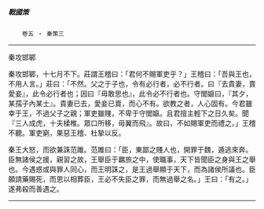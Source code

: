 

##### 戰國策
　　`卷五 ‧ 秦策三`

* * *

秦攻邯鄲

秦攻邯鄲，十七月不下。莊謂王稽曰：「君何不賜軍吏乎？」王稽曰：「吾與王也，不用人言。」莊曰：「不然。父之于子也，令有必行者，必不行者。曰『去貴妻，賣愛妾』，此令必行者也；因曰『毋敢思也』，此令必不行者也。守閭嫗曰，『其夕，某孺子內某士』。貴妻已去，愛妾已賣，而心不有。欲教之者，人心固有。今君雖幸于王，不過父子之親；軍吏雖賤，不卑于守閭嫗。且君擅主輕下之日久矣。聞『三人成虎，十夫楺椎。眾口所移，毋翼而飛』。故曰，不如賜軍吏而禮之。」王稽不聽。軍吏窮，果惡王稽、杜摯以反。

秦王大怒，而欲兼誅范雎。范雎曰：「臣，東鄙之賤人也，開罪于魏，遁逃來奔。臣無諸侯之援，親習之故，王舉臣于羈旅之中，使職事，天下皆聞臣之身與王之舉也。今遇惑或與罪人同心，而王明誅之，是王過舉顯于天下，而為諸侯所議也。臣願請藥賜死，而恩以相葬臣，王必不失臣之罪，而無過舉之名。」王曰：「有之。」遂弗殺而善遇之。

* * *

